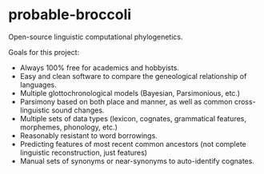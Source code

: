 # probable-broccoli
Open-source linguistic computational phylogenetics.

Goals for this project:
- Always 100% free for academics and hobbyists.
- Easy and clean software to compare the geneological relationship of languages.
- Multiple glottochronological models (Bayesian, Parsimonious, etc.)
- Parsimony based on both place and manner, as well as common cross-linguistic sound changes.
- Multiple sets of data types (lexicon, cognates, grammatical features, morphemes, phonology, etc.)
- Reasonably resistant to word borrowings.
- Predicting features of most recent common ancestors (not complete linguistic reconstruction, just features)
- Manual sets of synonyms or near-synonyms to auto-identify cognates.
